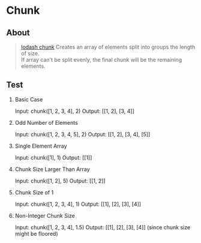 # Chunk

## About

> [lodash chunk](https://lodash.com/docs/4.17.15#chunk)
> Creates an array of elements split into groups the length of size. <br/>
> If array can't be split evenly, the final chunk will be the remaining elements.

## Test

1. Basic Case

   Input: chunk([1, 2, 3, 4], 2)
   Output: [[1, 2], [3, 4]]

2. Odd Number of Elements

   Input: chunk([1, 2, 3, 4, 5], 2)
   Output: [[1, 2], [3, 4], [5]]

3. Single Element Array

   Input: chunk([1], 1)
   Output: [[1]]

4. Chunk Size Larger Than Array

   Input: chunk([1, 2], 5)
   Output: [[1, 2]]

5. Chunk Size of 1

   Input: chunk([1, 2, 3, 4], 1)
   Output: [[1], [2], [3], [4]]

6. Non-Integer Chunk Size

   Input: chunk([1, 2, 3, 4], 1.5)
   Output: [[1], [2], [3], [4]] (since chunk size might be floored)
